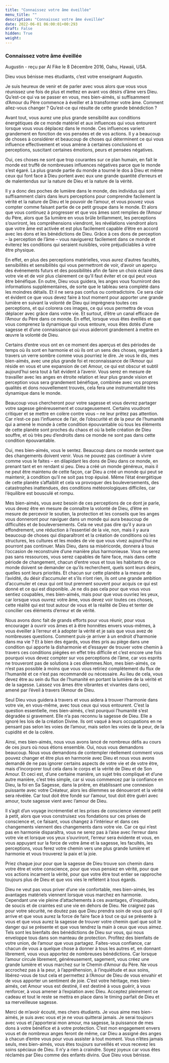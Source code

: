 ```yaml
---
title: "Connaissez votre âme éveillée"
menu_title: ""
description: "Connaissez votre âme éveillée"
date: 2022-06-01 06:00:01+00:293
draft: False
hidden: True
weight:
---
```

### Connaissez votre âme éveillée

Augustin - reçu par Al Fike le 8 Décembre 2016, Oahu, Hawaii, USA.

Dieu vous bénisse mes étudiants, c’est votre enseignant Augustin.

Je suis heureux de venir et de parler avec vous alors que vous vous réunissez une fois de plus et mettez en avant vos désirs d’âme vers Dieu. Qu’est-ce qui va se passer en vous, mes bien-aimés, si suffisamment d’Amour du Père commence à éveiller et à transformer votre âme. Comment allez-vous changer ? Qu’est-ce qui résulte de cette grande bénédiction ?

Avant tout, vous aurez une plus grande sensibilité aux conditions énergétiques de ce monde matériel et aux influences qui vous entourent lorsque vous vous déplacez dans le monde. Ces influences varient grandement en fonction de vos pensées et de vos actions. Il y a beaucoup de choses à considérer et beaucoup de choses qui déterminent ce qui vous influence effectivement et vous amène à certaines conclusions et perceptions, suscitant certaines émotions, peurs et pensées négatives.

Oui, ces choses ne sont que trop courantes sur ce plan humain, en fait le monde est truffé de nombreuses influences négatives parce que le monde s’est égaré. La plus grande partie du monde a tourné le dos à Dieu et même ceux qui font face à Dieu portent avec eux une grande quantité d’erreurs et de malentendus sur la nature de Dieu et la nature de la vérité.

Il y a donc des poches de lumière dans le monde, des individus qui sont suffisamment clairs dans leurs perceptions pour comprendre facilement la vérité et la nature de Dieu et le pouvoir de l’amour, et vous pouvez vous compter comme faisant partie de ce petit groupe dans le monde. Et alors que vous continuez à progresser et que vos âmes sont remplies de l’Amour du Père, alors que Sa lumière en vous brûle brillamment, les perceptions s’ouvriront, les compréhensions viendront, les révélations viendront alors que votre âme est activée et est plus facilement capable d’être en accord avec les dons et les bénédictions de Dieu. Grâce à ces dons de perception – la perception de l’âme – vous naviguerez facilement dans ce monde et éviterez les conditions qui seraient nuisibles, voire préjudiciables à votre être physique.

En effet, en plus des perceptions matérielles, vous aurez d’autres facultés, sensibilités et sensibilités qui vous permettront de voir, d’avoir un aperçu des événements futurs et des possibilités afin de faire un choix éclairé dans votre vie et de voir plus clairement ce qu’il faut éviter et ce qui peut vous être bénéfique. En outre, Dieu vous guidera, les anges vous fourniront des informations supplémentaires, de sorte que le tableau sera complété dans les moindres détails. Et il ne sera pas confus ou contradictoire. Ce sera clair et évident ce que vous devez faire à tout moment pour apporter une grande lumière en suivant la volonté de Dieu qui imprègnera toutes ces perceptions, et qui colorera ces images, ce qui vous permettra de vous déplacer avec grâce dans votre vie. Et surtout, d’être un canal efficace de l’Amour du Père dans ce monde. En effet, lorsque vous êtes éveillés et que vous comprenez la dynamique qui vous entoure, vous êtes dotés d’une sagesse et d’une connaissance qui vous aideront grandement à mettre en œuvre la volonté de Dieu.

Certains d’entre vous ont en ce moment des aperçus et des périodes de temps où ils sont en harmonie et où ils ont un sens des choses, regardant à travers un verre sombre comme vous pourriez le dire. Je vous le dis, mes bien-aimés, avec une plus grande foi et reconnaissance de l’Amour qui réside en vous et une expansion de cet Amour, ce qui est obscur et subtil aujourd’hui sera tout à fait évident à l’avenir. Vous serez en mesure de travailler avec les anges en étroite relation et leur plus grande vision et perception vous sera grandement bénéfique, combinée avec vos propres qualités et dons nouvellement trouvés, cela fera une instrumentalité très dynamique dans le monde.

Beaucoup vous chercheront pour votre sagesse et vous devrez partager votre sagesse généreusement et courageusement. Certains voudront critiquer et se mettre en colère contre vous – ne leur prêtez pas attention. Car n’est-ce pas l’influence de l’air, de l’obscurité et de la peur de l’humanité qui a amené le monde à cette condition épouvantable où tous les éléments de cette planète sont proches du chaos et où la belle création de Dieu souffre, et où très peu d’endroits dans ce monde ne sont pas dans cette condition épouvantable.

Oui, mes bien-aimés, vous le sentez. Beaucoup dans ce monde sentent que des changements doivent venir. Vous ne pouvez pas continuer à vivre comme vous le faites – en dilapidant les dons de Dieu dans ce monde, en prenant tant et en rendant si peu. Dieu a créé un monde généreux, mais il ne peut être maintenu de cette façon, car Dieu a créé un monde qui peut se maintenir, à condition qu’il ne soit pas trop épuisé. Même l’état énergétique de cette planète s’affaiblit et cela va provoquer des bouleversements, des catastrophes inattendues, des conditions météorologiques difficiles, car l’équilibre est bousculé et rompu.

Mes bien-aimés, vous avez besoin de ces perceptions de ce dont je parle, vous devez être en mesure de connaître la volonté de Dieu, d’être en mesure de percevoir le soutien, la protection et les conseils que les anges vous donneront pour naviguer dans un monde qui aura beaucoup de difficultés et de bouleversements. Cela ne veut pas dire qu’il y aura un effondrement, une réduction à l’essentiel de la vie, non, mais il y aura beaucoup de choses qui disparaîtront et la création de conditions où les structures, les cultures et les modes de vie que vous vivez aujourd’hui ne pourront pas continuer. Mais Dieu, dans sa miséricorde, donnera à tous l’occasion de reconstruire d’une manière plus harmonieuse. Vous ne serez pas sans ressources, vous serez capables de faire face, mais dans cette période de changement, chacun d’entre vous et tous les habitants de ce monde doivent se demander ce qu’ils recherchent, quels sont leurs désirs, quelles sont leurs priorités. Et chacun sur cette planète a la mesure de l’avidité, du désir d’accumuler et s’ils n’ont rien, ils ont une grande ambition d’accumuler et ceux qui ont tout prennent souvent pour acquis ce qui est donné et ce qui est disponible. Je ne dis pas cela pour que vous vous sentiez coupables, mes bien-aimés, mais pour que vous ouvriez les yeux, car lorsque vous ouvrez votre âme, vous devez voir toutes ces choses, cette réalité qui est tout autour de vous et la réalité de Dieu et tenter de concilier ces éléments d’erreur et de vérité.

Nous avons donc fait de grands efforts pour vous réunir, pour vous encourager à ouvrir vos âmes et à être honnêtes envers vous-mêmes, à vous éveiller à l’erreur et à adopter la vérité et je sais que vous avez de nombreuses questions. Comment puis-je arriver à un endroit d’harmonie dans ma vie ? Et à bien des égards, vous êtes pris au piège dans une condition qui apporte la disharmonie et d’essayer de trouver votre chemin à travers ces conditions piégées en effet très difficile et c’est encore une fois pourquoi vous devez compter sur vos perceptions de l’âme, car vos esprits ne trouveront pas de solutions à ces dilemmes.Non, mes bien-aimés, ce n’est pas possible à moins que vous vous retiriez complètement du flux de l’humanité et ce n’est pas recommandé ou nécessaire. Au lieu de cela, vous devez être au sein du flux de l’humanité en portant la lumière de la vérité et de la sagesse. Laissez vos âmes être vibrantes et vivantes dans ceci, amené par l’éveil à travers l’Amour de Dieu.

Seul Dieu vous guidera à travers et vous aidera à trouver l’harmonie dans votre vie, en vous-même, avec tous ceux qui vous entourent. C’est la question essentielle, mes bien-aimés, c’est pourquoi l’humanité s’est dégradée si gravement. Elle n’a pas reconnu la sagesse de Dieu. Elle a ignoré les lois de la création Divine. Ils ont vaqué à leurs occupations en ne pensant pas selon les voies de l’amour, mais selon les voies de la peur, de la cupidité et de la colère.

Ainsi, mes bien-aimés, nous vous avons lancé de nombreux défis au cours de ces jours où nous étions ensemble. Oui, nous vous demandons beaucoup. Nous vous demandons de contempler réellement comment vous pouvez changer et être plus en harmonie avec Dieu et nous vous avons demandé de ne pas ignorer certains aspects de votre vie et de votre être, mais d’incorporer tout cela dans le corps et la vérité de Dieu et de Son Amour. Et ceci est, d’une certaine manière, un sujet très compliqué et d’une autre manière, c’est très simple, car si vous commencez par la confiance en Dieu, la foi en Sa Sagesse, dans la prière, en établissant une connexion puissante avec votre Créateur, alors les dilemmes se dénoueront et la vérité sera révélée. Car tout doit être fondé sur l’amour, tout doit être guéri avec amour, toute sagesse vient avec l’amour de Dieu.

Il s’agit d’un voyage incrémentiel et les prises de conscience viennent petit à petit, alors que vous construisez vos fondations sur ces prises de conscience et, ce faisant, vous changez à l’intérieur et dans ces changements viennent des changements dans votre vie. Car ce qui n’est pas en harmonie disparaîtra, vous ne serez pas à l’aise avec l’erreur dans votre vie et lorsque vos yeux s’ouvriront, l’erreur sera évidente et vous, en vous appuyant sur la force de votre âme et la sagesse, les facultés, les perceptions, vous ferez votre chemin vers une plus grande lumière et harmonie et vous trouverez la paix et la joie.

Priez chaque jour pour que la sagesse de Dieu trouve son chemin dans votre être et votre conscience, pour que vous pensiez en vérité, pour que vos actions incarnent la vérité, pour que votre être tout entier se rapproche toujours plus de Dieu et que vos vies le reflètent à tous égards.

Dieu ne veut pas vous priver d’une vie confortable, mes bien-aimés, les avantages matériels viennent lorsque vous marchez en harmonie. Cependant une vie pleine d’attachements à ces avantages, d’inquiétudes, de soucis et de craintes est une vie en dehors de Dieu. Ne craignez pas pour votre sécurité, ne doutez pas que Dieu prendra soin de vous quoi qu’il arrive et que vous aurez la force de faire face à tout ce qui se présente à vous et que vous aurez la sagesse de trouver votre chemin quel que soit le danger qui se présente et que vous tendrez la main à ceux que vous aimez. Tels sont les bienfaits des bénédictions de Dieu sur vous, qui nous enveloppe tous dans son manteau de protection. Profitez des bienfaits de votre union, de l’amour que vous partagez. Faites-vous confiance, car chacun de vous a quelque chose à donner à tous les autres et, en donnant librement, vous vous apportez de nombreuses bénédictions. Car lorsque l’amour circule librement, généreusement, sagement, vous créez une grande lumière et vous marchez sur le Chemin d’Amour du Père. Ne vous accrochez pas à la peur, à l’appréhension, à l’inquiétude et aux soins, libérez-vous de tout cela et permettez à l’Amour de Dieu de vous envahir et de vous apporter un sentiment de joie. C’est votre héritage, mes bien-aimés, cet Amour vous est destiné, il est destiné à vous guérir, à vous renforcer, à vous amener à l’expiation avec Dieu. Acceptez pleinement ce cadeau et tout le reste se mettra en place dans le timing parfait de Dieu et sa merveilleuse sagesse.

Merci de m’avoir écouté, mes chers étudiants. Je vous aime mes bien-aimés, je suis avec vous et je ne vous quitterai jamais. Je serai toujours avec vous et j’apporterai mon amour, ma sagesse, la puissance de mes dons à votre bénéfice et à votre protection. C’est mon engagement envers vous et de nombreux anges feront de même, car Dieu a assigné des anges à chacun d’entre vous pour vous assister à tout moment. Vous n’êtes jamais seuls, mes bien-aimés, vous êtes toujours surveillés et vous recevez les soins spéciaux de Dieu. Il n’y a rien à craindre. Soyez joyeux car vous êtes réclamés par Dieu comme des enfants divins. Que Dieu vous bénisse.

